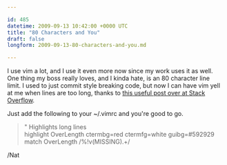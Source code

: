 ```yaml
---

id: 485
datetime: 2009-09-13 10:42:00 +0000 UTC
title: "80 Characters and You"
draft: false
longform: 2009-09-13-80-characters-and-you.md

---
```


I use vim a lot, and I use it even more now since my work uses it as well. One thing my boss really loves, and I kinda hate, is an 80 character line limit. I used to just commit style breaking code, but now I can have vim yell at me when lines are too long, thanks to <a href="http://stackoverflow.com/questions/235439/vim-80-column-layout-concerns">this useful post over at Stack Overflow</a>.

Just add the following to your ~/.vimrc and you're good to go.

> &quot; Highlights long lines  
> highlight OverLength ctermbg=red ctermfg=white guibg=#592929  
> match OverLength /\%!v(MISSING).\+/  

/Nat

